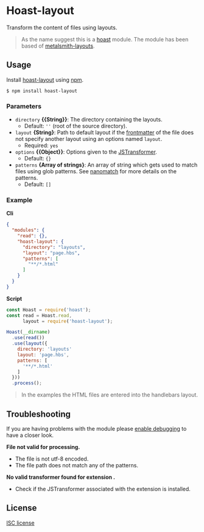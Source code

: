 # Hoast-layout
Transform the content of files using layouts.

> As the name suggest this is a [hoast](https://github.com/hoast/hoast#readme) module. The module has been based of [metalsmith-layouts](https://github.com/metalsmith/metalsmith-layouts#readme).

## Usage

Install [hoast-layout](https://npmjs.com/package/hoast-layout) using [npm](https://npmjs.com).

```
$ npm install hoast-layout
```

### Parameters

* `directory` **{{String}}**: The directory containing the layouts.
	* Default: `''` (root of the source directory).
* `layout` **{String}**: Path to default layout if the [frontmatter](https://github.com/hoast/hoast-frontmatter#readme) of the file does not specify another layout using an options named `layout`.
	* Required: `yes`
* `options` **{{Object}}**: Options given to the [JSTransformer](https://github.com/jstransformers/jstransformer#readme).
	* Default: `{}`
* `patterns` **{Array of strings}**: An array of string which gets used to match files using glob patterns. See [nanomatch](https://github.com/micromatch/nanomatch#readme) for more details on the patterns.
	* Default: `[]`

### Example

**Cli**

```json
{
  "modules": {
    "read": {},
    "hoast-layout": {
      "directory": "layouts",
      "layout": "page.hbs",
      "patterns": [
	    "**/*.html"
      ]
	}
  }
}
```

**Script**

```javascript
const Hoast = require('hoast');
const read = Hoast.read,
      layout = require('hoast-layout');

Hoast(__dirname)
  .use(read())
  .use(layout({
    directory: 'layouts'
    layout: 'page.hbs',
    patterns: [
      '**/*.html'
    ]
  }))
  .process();
```

> In the examples the HTML files are entered into the handlebars layout.

## Troubleshooting

If you are having problems with the module please [enable debugging](https://github.com/hoast/hoast#debugging) to have a closer look.

**File not valid for processing.**
* The file is not utf-8 encoded.
* The file path does not match any of the patterns.

**No valid transformer found for extension <extension>.**
* Check if the JSTransformer associated with the extension is installed.

## License

[ISC license](https://github.com/hoast/hoast-layout/blob/master/LICENSE)